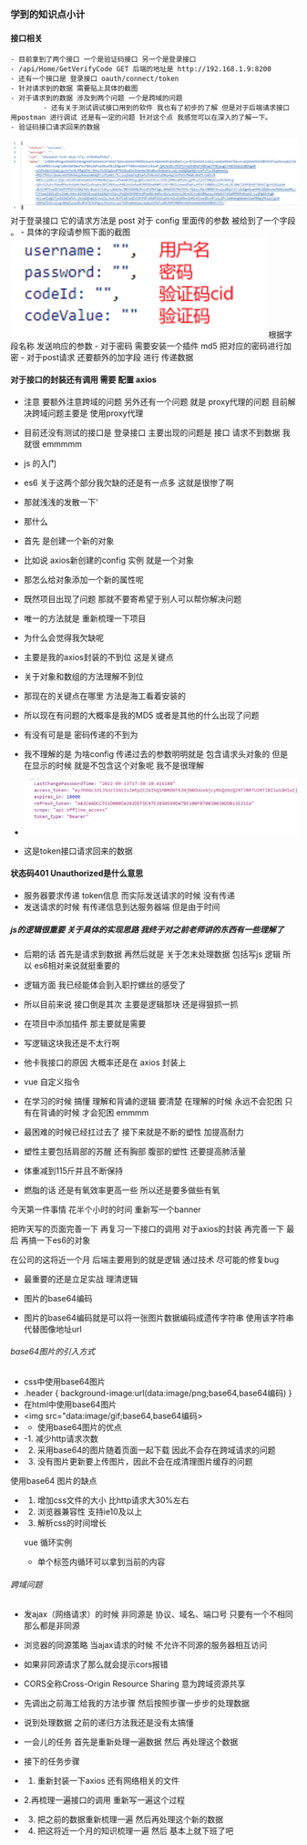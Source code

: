 ### 学到的知识点小计
  ####  接口相关
    - 目前拿到了两个接口 一个是验证码接口 另一个是登录接口 
	- /api/Home/GetVerifyCode GET 后端的地址是 http://192.168.1.9:8200
	- 还有一个接口是 登录接口 oauth/connect/token 
	- 针对请求到的数据 需要贴上具体的截图 
	- 对于请求到的数据 涉及到两个问题 一个是跨域的问题 
			- 还有关于测试调试接口用到的软件 我也有了初步的了解 但是对于后端请求接口 用postman 进行调试 还是有一定的问题 针对这个点 我感觉可以在深入的了解一下。
	- 验证码接口请求回来的数据
![20220916092305](./images/20220916092305_1.png)对于登录接口 它的请求方法是 post 对于 config 里面传的参数 被给到了一个字段 。
	- 具体的字段请参照下面的截图
	![20220916093414](./images/20220916093414_2.png)
	根据字段名称 发送响应的参数 
	- 对于密码 需要安装一个插件 md5 把对应的密码进行加密 
	- 对于post请求 还要额外的加字段 进行 传递数据 

####  对于接口的封装还有调用  需要 配置 axios
 - 注意 要额外注意跨域的问题  另外还有一个问题 就是 proxy代理的问题 目前解决跨域问题主要是 使用proxy代理
 - 目前还没有测试的接口是 登录接口 主要出现的问题是 接口 请求不到数据 我就很 emmmmm
 


- js 的入门
-  es6 
  关于这两个部分我欠缺的还是有一点多  这就是很惨了啊
  - 那就浅浅的发散一下‘
  - 那什么
  - 首先 是创建一个新的对象 
  - 比如说 axios新创建的config 实例 就是一个对象
  -  那怎么给对象添加一个新的属性呢

- 既然项目出现了问题 那就不要寄希望于别人可以帮你解决问题 
- 唯一的方法就是 重新梳理一下项目
- 为什么会觉得我欠缺呢
-  主要是我的axios封装的不到位 这是关键点
-  关于对象和数组的方法理解不到位 
-   那现在的关键点在哪里  方法是海工看着安装的 
-   所以现在有问题的大概率是我的MD5 或者是其他的什么出现了问题
-   有没有可是是 密码传递的不到为 
-   我不理解的是 为啥config 传递过去的参数明明就是 包含请求头对象的  但是 在显示的时候  就是不包含这个对象呢 我不是很理解
-   ![20220916150424](./images/20220916150424.png)
-   这是token接口请求回来的数据

#### 状态码401 Unauthorized是什么意思
- 服务器要求传递 token信息 而实际发送请求的时候 没有传递
-  发送请求的时候 有传递信息到达服务器端 但是由于时间
##### js的逻辑很重要 关于具体的实现思路 我终于对之前老师讲的东西有一些理解了 
  - 后期的话 首先是请求到数据 再然后就是 关于怎末处理数据 包括写js 逻辑 所以 es6相对来说就挺重要的
   - 逻辑方面  我已经能体会到入职拧螺丝的感受了


- 所以目前来说 接口倒是其次 主要是逻辑那块 还是得狠抓一抓
- 在项目中添加插件 那主要就是需要
- 写逻辑这块我还是不太行啊
 - 他卡我接口的原因 大概率还是在 axios 封装上
 - vue 自定义指令


- 在学习的时候 搞懂 理解和背诵的逻辑 要清楚 在理解的时候 永远不会犯困 只有在背诵的时候 才会犯困 emmmm

- 最困难的时候已经扛过去了 接下来就是不断的塑性 加提高耐力
- 塑性主要包括肩部的苏醒 还有胸部 腹部的塑性  还要提高肺活量
- 体重减到115斤并且不断保持
- 燃脂的话 还是有氧效率更高一些  所以还是要多做些有氧

今天第一件事情 花半个小时的时间 重新写一个banner 

把昨天写的页面完善一下 
再复习一下接口的调用 对于axios的封装 再完善一下
最后 再搞一下es6的对象

在公司的这将近一个月 后端主要用到的就是逻辑 
通过技术 尽可能的修复bug 
 
 
 - 最重要的还是立足实战 理清逻辑

- 图片的base64编码
- 图片的base64编码就是可以将一张图片数据编码成遗传字符串 使用该字符串代替图像地址url

###### base64图片的引入方式
- css中使用base64图片
- .header {
    background-image:url(data:image/png;base64,base64编码)
}
- 在html中使用base64图片
- <img src="data:image/gif;base64,base64编码>
- - 使用base64图片的优点
- -1. 减少http请求次数
-  2. 采用base64的图片随着页面一起下载 因此不会存在跨域请求的问题
-  3. 没有图片更新要上传图片，因此不会在成清理图片缓存的问题

使用base64 图片的缺点
- 1. 增加css文件的大小 比http请求大30%左右
- 2. 浏览器兼容性 支持ie10及以上
- 3. 解析css的时间增长
  
  vue 循环实例
  - 单个标签内循环可以拿到当前的内容

######  跨域问题
- 发ajax（网络请求）的时候  非同源是 协议、域名、端口号 只要有一个不相同 那么都是非同源
- 浏览器的同源策略 当ajax请求的时候 不允许不同源的服务器相互访问
-  如果非同源请求了那么就会提示cors报错
-  CORS全称Cross-Origin Resource Sharing 意为跨域资源共享
  
 - 先调出之前海工给我的方法步骤  然后按照步骤一步步的处理数据  
 -  说到处理数据  之前的递归方法我还是没有太搞懂 
 -  一会儿的任务 首先是重新处理一遍数据 然后 再处理这个数据
 -  接下的任务步骤 
 -  1. 重新封装一下axios 还有网络相关的文件 
 -  2.再梳理一遍接口的调用 重新写一遍这个过程
 -  3. 把之前的数据重新梳理一遍 然后再处理这个新的数据
 -  4. 把这将近一个月的知识梳理一遍 然后 基本上就下班了吧









